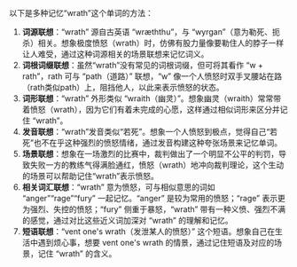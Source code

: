 以下是多种记忆“wrath”这个单词的方法：
1. **词源联想**：“wrath” 源自古英语 “wræththu”，与 “wyrgan”（意为勒死、扼杀）相关。想象极度愤怒（wrath）时，仿佛有股力量像要勒住人的脖子一样让人难受，通过这种词源相关的场景联想来记忆词义。
2. **词根词缀联想**：虽然“wrath”没有常见的词根词缀，但可将其看作 “w + rath”，rath 可与 “path（道路）” 联想，“w” 像一个人愤怒时双手叉腰站在路（rath类似path）上，阻挡他人，以此来表示愤怒的状态。
3. **词形联想**：“wrath” 外形类似 “wraith（幽灵）”。想象幽灵（wraith）常常带着愤怒（wrath），因为它们有着未完成的心愿，这样通过相似词形来区分并记住 “wrath”。
4. **发音联想**：“wrath”发音类似“若死”。想象一个人愤怒到极点，觉得自己“若死”也不在乎这种强烈的愤怒情绪，通过发音构建这种夸张场景来记忆单词。
5. **场景联想**：想象在一场激烈的比赛中，裁判做出了一个明显不公平的判罚，导致失败一方的教练气得满脸通红，愤怒（wrath）地冲向裁判理论，这个生动的场景可以帮助记住“wrath”表示愤怒。
6. **相关词汇联想**：“wrath” 意为愤怒，可与相似意思的词如 “anger”“rage”“fury” 一起记忆。“anger” 是较为常用的愤怒；“rage” 表示更为强烈、失控的愤怒；“fury” 侧重于暴怒，“wrath” 带有一种义愤、强烈不满的感觉，通过对比这些近义词加深对 “wrath” 的理解和记忆。
7. **短语联想**：“vent one's wrath（发泄某人的愤怒）” 这个短语。想象自己在生活中遇到烦心事，想要 vent one's wrath 的情景，通过记住短语及对应的场景，记住 “wrath” 的含义。 